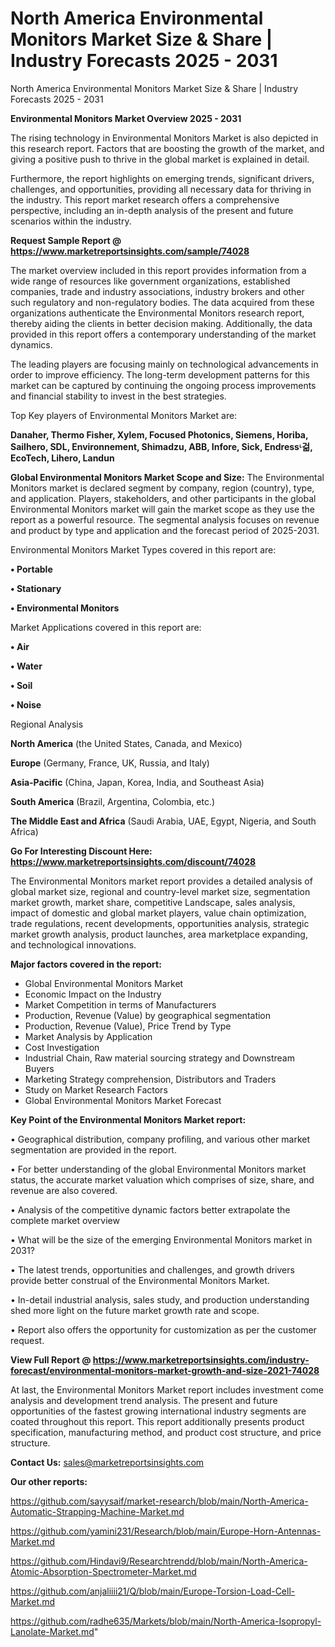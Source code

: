 # North America Environmental Monitors Market Size & Share | Industry Forecasts 2025 - 2031
North America Environmental Monitors Market Size & Share | Industry Forecasts 2025 - 2031

<Strong> Environmental Monitors Market Overview 2025 - 2031</strong>

The rising technology in Environmental Monitors Market is also depicted in this research report. Factors that are boosting the growth of the market, and giving a positive push to thrive in the global market is explained in detail.

Furthermore, the report highlights on emerging trends, significant drivers, challenges, and opportunities, providing all necessary data for thriving in the industry. This report market research offers a comprehensive perspective, including an in-depth analysis of the present and future scenarios within the industry.

<strong>Request Sample Report @ <a href=https://www.marketreportsinsights.com/sample/74028>https://www.marketreportsinsights.com/sample/74028</a></strong>

The market overview included in this report provides information from a wide range of resources like government organizations, established companies, trade and industry associations, industry brokers and other such regulatory and non-regulatory bodies. The data acquired from these organizations authenticate the Environmental Monitors research report, thereby aiding the clients in better decision making. Additionally, the data provided in this report offers a contemporary understanding of the market dynamics.

The leading players are focusing mainly on technological advancements in order to improve efficiency. The long-term development patterns for this market can be captured by continuing the ongoing process improvements and financial stability to invest in the best strategies.

Top Key players of Environmental Monitors Market are:

<strong>Danaher, Thermo Fisher, Xylem, Focused Photonics, Siemens, Horiba, Sailhero, SDL, Environnement, Shimadzu, ABB, Infore, Sick, Endressᶫ걺, EcoTech, Lihero, Landun</strong>

<strong><b>Global Environmental Monitors Market Scope and Size:</b></strong>
The Environmental Monitors market is declared segment by company, region (country), type, and application. Players, stakeholders, and other participants in the global Environmental Monitors market will gain the market scope as they use the report as a powerful resource. The segmental analysis focuses on revenue and product by type and application and the forecast period of 2025-2031.

Environmental Monitors Market Types covered in this report are:

<strong>• Portable

• Stationary

• Environmental Monitors</strong>

Market Applications covered in this report are:

<strong>• Air

• Water

• Soil

• Noise</strong> 

Regional Analysis

<strong>North America</strong> (the United States, Canada, and Mexico)

<strong>Europe</strong> (Germany, France, UK, Russia, and Italy)

<strong>Asia-Pacific</strong> (China, Japan, Korea, India, and Southeast Asia)

<strong>South America</strong> (Brazil, Argentina, Colombia, etc.)

<strong>The Middle East and Africa</strong> (Saudi Arabia, UAE, Egypt, Nigeria, and South Africa)

<strong>Go For Interesting Discount Here: <a href=https://www.marketreportsinsights.com/discount/74028>https://www.marketreportsinsights.com/discount/74028</a></strong>

The Environmental Monitors market report provides a detailed analysis of global market size, regional and country-level market size, segmentation market growth, market share, competitive Landscape, sales analysis, impact of domestic and global market players, value chain optimization, trade regulations, recent developments, opportunities analysis, strategic market growth analysis, product launches, area marketplace expanding, and technological innovations.

<strong><b>Major factors covered in the report:</b></strong>
<ul>
  <li>Global Environmental Monitors Market </li>
  <li>Economic Impact on the Industry</li>
  <li>Market Competition in terms of Manufacturers</li>
  <li>Production, Revenue (Value) by geographical segmentation</li>
  <li>Production, Revenue (Value), Price Trend by Type</li>
  <li>Market Analysis by Application</li>
  <li>Cost Investigation</li>
  <li>Industrial Chain, Raw material sourcing strategy and Downstream Buyers</li>
  <li>Marketing Strategy comprehension, Distributors and Traders</li>
  <li>Study on Market Research Factors</li>
  <li>Global Environmental Monitors Market Forecast</li>
</ul>

<strong><b>Key Point of the Environmental Monitors Market report:</b></strong>

• Geographical distribution, company profiling, and various other market segmentation are provided in the report.

• For better understanding of the global Environmental Monitors market status, the accurate market valuation which comprises of size, share, and revenue are also covered.

• Analysis of the competitive dynamic factors better extrapolate the complete market overview

• What will be the size of the emerging Environmental Monitors market in 2031?

• The latest trends, opportunities and challenges, and growth drivers provide better construal of the Environmental Monitors Market.

• In-detail industrial analysis, sales study, and production understanding shed more light on the future market growth rate and scope.

• Report also offers the opportunity for customization as per the customer request.

<strong><b>View Full Report @ <a href=https://www.marketreportsinsights.com/industry-forecast/environmental-monitors-market-growth-and-size-2021-74028>https://www.marketreportsinsights.com/industry-forecast/environmental-monitors-market-growth-and-size-2021-74028</a></b></strong>


At last, the Environmental Monitors Market report includes investment come analysis and development trend analysis. The present and future opportunities of the fastest growing international industry segments are coated throughout this report. This report additionally presents product specification, manufacturing method, and product cost structure, and price structure.

<strong>Contact Us:</strong>
sales@marketreportsinsights.com

<strong>Our other reports:</strong>

<a href=https://github.com/sayysaif/market-research/blob/main/North-America-Automatic-Strapping-Machine-Market.md>https://github.com/sayysaif/market-research/blob/main/North-America-Automatic-Strapping-Machine-Market.md</a>

<a href=https://github.com/yamini231/Research/blob/main/Europe-Horn-Antennas-Market.md>https://github.com/yamini231/Research/blob/main/Europe-Horn-Antennas-Market.md</a>

<a href=https://github.com/Hindavi9/Researchtrendd/blob/main/North-America-Atomic-Absorption-Spectrometer-Market.md>https://github.com/Hindavi9/Researchtrendd/blob/main/North-America-Atomic-Absorption-Spectrometer-Market.md</a>

<a href=https://github.com/anjaliiii21/Q/blob/main/Europe-Torsion-Load-Cell-Market.md>https://github.com/anjaliiii21/Q/blob/main/Europe-Torsion-Load-Cell-Market.md</a>

<a href=https://github.com/radhe635/Markets/blob/main/North-America-Isopropyl-Lanolate-Market.md>https://github.com/radhe635/Markets/blob/main/North-America-Isopropyl-Lanolate-Market.md</a>"
